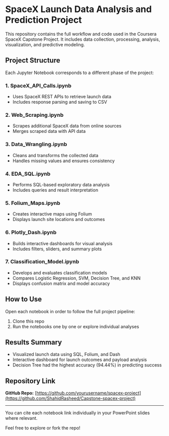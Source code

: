 # SpaceX Launch Data Analysis and Prediction Project

This repository contains the full workflow and code used in the Coursera SpaceX Capstone Project. It includes data collection, processing, analysis, visualization, and predictive modeling.

## Project Structure

Each Jupyter Notebook corresponds to a different phase of the project:

### 1. SpaceX\_API\_Calls.ipynb

* Uses SpaceX REST APIs to retrieve launch data
* Includes response parsing and saving to CSV

### 2. Web\_Scraping.ipynb

* Scrapes additional SpaceX data from online sources
* Merges scraped data with API data

### 3. Data\_Wrangling.ipynb

* Cleans and transforms the collected data
* Handles missing values and ensures consistency

### 4. EDA\_SQL.ipynb

* Performs SQL-based exploratory data analysis
* Includes queries and result interpretation

### 5. Folium\_Maps.ipynb

* Creates interactive maps using Folium
* Displays launch site locations and outcomes

### 6. Plotly\_Dash.ipynb

* Builds interactive dashboards for visual analysis
* Includes filters, sliders, and summary plots

### 7. Classification\_Model.ipynb

* Develops and evaluates classification models
* Compares Logistic Regression, SVM, Decision Tree, and KNN
* Displays confusion matrix and model accuracy

## How to Use

Open each notebook in order to follow the full project pipeline:

1. Clone this repo
2. Run the notebooks one by one or explore individual analyses

## Results Summary

* Visualized launch data using SQL, Folium, and Dash
* Interactive dashboard for launch outcomes and payload analysis
* Decision Tree had the highest accuracy (94.44%) in predicting success

## Repository Link

**GitHub Repo:** [https://github.com/yourusername/spacex-project](https://github.com/ShahidRasheed/Capstone-spacex-project)

---

You can cite each notebook link individually in your PowerPoint slides where relevant.

Feel free to explore or fork the repo!
